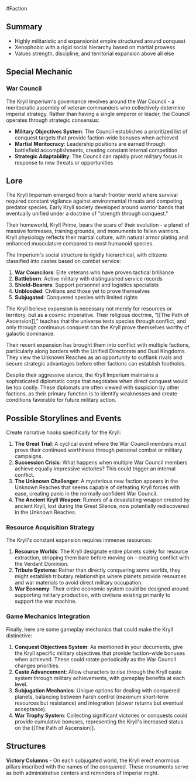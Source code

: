 #Faction

## Summary

- Highly militaristic and expansionist empire structured around conquest
- Xenophobic with a rigid social hierarchy based on martial prowess
- Values strength, discipline, and territorial expansion above all else

## Special Mechanic

### War Council

The Kryll Imperium's governance revolves around the War Council - a meritocratic assembly of veteran commanders who collectively determine imperial strategy. Rather than having a single emperor or leader, the Council operates through strategic consensus:

- **Military Objectives System**: The Council establishes a prioritized list of conquest targets that provide faction-wide bonuses when achieved
- **Martial Meritocracy**: Leadership positions are earned through battlefield accomplishments, creating constant internal competition
- **Strategic Adaptability**: The Council can rapidly pivot military focus in response to new threats or opportunities

## Lore

The Kryll Imperium emerged from a harsh frontier world where survival required constant vigilance against environmental threats and competing predator species. Early Kryll society developed around warrior bands that eventually unified under a doctrine of "strength through conquest."

Their homeworld, Kryll Prime, bears the scars of their evolution - a planet of massive fortresses, training grounds, and monuments to fallen warriors. Kryll physiology reflects their martial culture, with natural armor plating and enhanced musculature compared to most humanoid species.

The Imperium's social structure is rigidly hierarchical, with citizens classified into castes based on combat service:

1. **War Councilors**: Elite veterans who have proven tactical brilliance
2. **Battleborn**: Active military with distinguished service records
3. **Shield-Bearers**: Support personnel and logistics specialists
4. **Unblooded**: Civilians and those yet to prove themselves
5. **Subjugated**: Conquered species with limited rights

The Kryll believe expansion is necessary not merely for resources or territory, but as a cosmic imperative. Their religious doctrine, "[[The Path of Ascension]]," teaches that the universe tests species through conflict, and only through continuous conquest can the Kryll prove themselves worthy of galactic dominance.

Their recent expansion has brought them into conflict with multiple factions, particularly along borders with the Unified Directorate and Dual Kingdoms. They view the Unknown Reaches as an opportunity to outflank rivals and secure strategic advantages before other factions can establish footholds.

Despite their aggressive stance, the Kryll Imperium maintains a sophisticated diplomatic corps that negotiates when direct conquest would be too costly. These diplomats are often viewed with suspicion by other factions, as their primary function is to identify weaknesses and create conditions favorable for future military action.

## Possible Storylines and Events 
Create narrative hooks specifically for the Kryll:

1. **The Great Trial**: A cyclical event where the War Council members must prove their continued worthiness through personal combat or military campaigns.
2. **Succession Crisis**: What happens when multiple War Council members achieve equally impressive victories? This could trigger an internal conflict.
3. **The Unknown Challenger**: A mysterious new faction appears in the Unknown Reaches that seems capable of defeating Kryll forces with ease, creating panic in the normally confident War Council.
4. **The Ancient Kryll Weapon**: Rumors of a devastating weapon created by ancient Kryll, lost during the Great Silence, now potentially rediscovered in the Unknown Reaches.

### Resource Acquisition Strategy

The Kryll's constant expansion requires immense resources:

1. **Resource Worlds**: The Kryll designate entire planets solely for resource extraction, stripping them bare before moving on – creating conflict with the Verdant Dominion.
2. **Tribute Systems**: Rather than directly conquering some worlds, they might establish tributary relationships where planets provide resources and war materials to avoid direct military occupation.
3. **War Economy**: Their entire economic system could be designed around supporting military production, with civilians existing primarily to support the war machine.

### Game Mechanics Integration

Finally, here are some gameplay mechanics that could make the Kryll distinctive:

1. **Conquest Objectives System**: As mentioned in your documents, give the Kryll specific military objectives that provide faction-wide bonuses when achieved. These could rotate periodically as the War Council changes priorities.
2. **Caste Advancement**: Allow characters to rise through the Kryll caste system through military achievements, with gameplay benefits at each level.
3. **Subjugation Mechanics**: Unique options for dealing with conquered planets, balancing between harsh control (maximum short-term resources but resistance) and integration (slower returns but eventual acceptance).
4. **War Trophy System**: Collecting significant victories or conquests could provide cumulative bonuses, representing the Kryll's increased status on the [[The Path of Ascension]].

## Structures

**Victory Columns** - On each subjugated world, the Kryll erect enormous pillars inscribed with the names of the conquered. These monuments serve as both administrative centers and reminders of Imperial might.